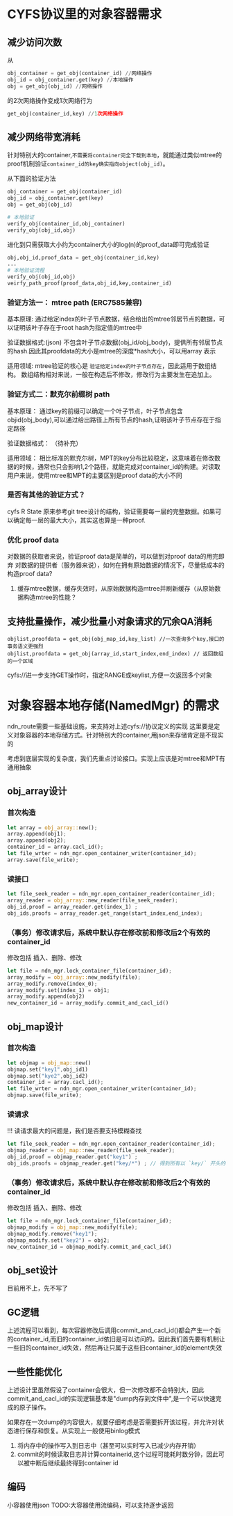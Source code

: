 # CYFS协议里的对象容器需求

## 减少访问次数
从
```python
obj_container = get_obj(container_id) //网络操作
obj_id = obj_container.get(key) //本地操作
obj = get_obj(obj_id) //网络操作
```
的2次网络操作变成1次网络行为
```python
get_obj(container_id,key) //1次网络操作
```

## 减少网络带宽消耗
针对特别大的container,`不需要将container完全下载到本地`，就能通过类似mtree的proof机制验证`container_id的key确实指向object(obj_id)`。

从下面的验证方法
```python
obj_container = get_obj(container_id)
obj_id = obj_container.get(key) 
obj = get_obj(obj_id)

# 本地验证
verify_obj(container_id,obj_container)
verify_obj(obj_id,obj)
```
进化到只需获取大小约为container大小的log(n)的proof_data即可完成验证
```python
obj,obj_id,proof_data = get_obj(container_id,key)
...
# 本地验证流程
verify_obj(obj_id,obj)
veirfy_path_proof(proof_data,obj_id,key,container_id)
```

### 验证方法一： mtree path (ERC7585兼容)

基本原理:
通过给定index的叶子节点数据，结合给出的mtree邻居节点的数据，可以证明该叶子存在于root hash为指定值的mtree中

验证数据格式:(json)
不包含叶子节点数据(obj_id/obj_body)，提供所有邻居节点的hash.因此其proofdata的大小是mtree的深度*hash大小，可以用array<hash> 表示

适用领域:
mtree验证的核心是 `验证给定index的叶子节点存在`，因此适用于数组结构。
数组结构相对来说，一般在构造后不修改，修改行为主要发生在追加上。

### 验证方式二：默克尔前缀树 path

基本原理：
通过key的前缀可以确定一个叶子节点，叶子节点包含objid(obj_body),可以通过给出路径上所有节点的hash,证明该叶子节点存在于指定路径

验证数据格式：
（待补充）

适用领域：
相比标准的默克尔树，MPT的key分布比较稳定，这意味着在修改数据的时候，通常也只会影响1,2个路径，就能完成对container_id的构建。对读取用户来说，使用mtree和MPT的主要区别是proof data的大小不同

### 是否有其他的验证方式？
cyfs R State 原来参考git tree设计的结构，验证需要每一层的完整数据。如果可以确定每一层的最大大小，其实这也算是一种proof.

### 优化 proof data
对数据的获取者来说，验证proof data是简单的，可以做到对proof data的用完即弃
对数据的提供者（服务器来说），如何在拥有原始数据的情况下，尽量低成本的构造proof data?
1. 缓存mtree数据，缓存失效时，从原始数据构造mtree并刷新缓存（从原始数据构造mtree的性能？

## 支持批量操作，减少批量小对象请求的冗余QA消耗

```
objlist,proofdata = get_obj(obj_map_id,key_list) //一次查询多个key,接口的事务语义更强烈
objlist,proofdata = get_obj(array_id,start_index,end_index) // 返回数组的一个区域
```
cyfs://进一步支持GET操作时，指定RANGE或keylist,方便一次返回多个对象


# 对象容器本地存储(NamedMgr) 的需求 

ndn_route需要一些基础设施，来支持对上述cyfs://协议定义的实现
这里要是定义对象容器的本地存储方式。针对特别大的container,用json来存储肯定是不现实的

考虑到底层实现的复杂度，我们先重点讨论接口。实现上应该是对mtree和MPT有通用抽象

## obj_array设计

### 首次构造
```rust
let array = obj_array::new();
array.append(obj1);
array.append(obj2);
container_id = array.cacl_id();
let file_wrter = ndn_mgr.open_container_writer(container_id);
array.save(file_write);
```

### 读接口
```rust
let file_seek_reader = ndn_mgr.open_container_reader(container_id);
array_reader = obj_array::new_reader(file_seek_reader);
obj_id,proof = array_reader.get(index_1) ;
obj_ids,proofs = array_reader.get_range(start_index,end_index);
```

### （事务）修改请求后，系统中默认存在修改前和修改后2个有效的container_id
修改包括 插入、删除、修改

```rust
let file = ndn_mgr.lock_container_file(container_id);
array_modify = obj_array::new_modify(file);
array_modify.remove(index_0);
array_modify.set(index_1) = obj1;
array_modify.append(obj2)
new_container_id = array_modify.commit_and_cacl_id()
```


## obj_map设计

### 首次构造
```rust
let objmap = obj_map::new()
objmap.set("key1",obj_id1)
objmap.set("kye2",obj_id2)
container_id = array.cacl_id();
let file_wrter = ndn_mgr.open_container_writer(container_id);
objmap.save(file_write);
```

### 读请求
!!! 读请求最大的问题是，我们是否要支持模糊查找
```rust
let file_seek_reader = ndn_mgr.open_container_reader(container_id);
objmap_reader = obj_map::new_reader(file_seek_reader);
obj_id,proof = objmap_reader.get("key1") ;
obj_ids,proofs = objmap_reader.get("key/*") ; // 得到所有以 `key/` 开头的element,这个是逻辑示意，我们一定不会轻易引入某种 DSL文法
```

### （事务）修改请求后，系统中默认存在修改前和修改后2个有效的container_id
修改包括 插入、删除、修改

```rust
let file = ndn_mgr.lock_container_file(container_id);
objmap_modify = obj_map::new_modify(file);
objmap_modify.remove("key1");
objmap_modify.set("key2") = obj2;
new_container_id = objmap_modify.commit_and_cacl_id()
```


## obj_set设计
目前用不上，先不写了


## GC逻辑

上述流程可以看到，每次容器修改后调用commit_and_cacl_id()都会产生一个新的container_id,而旧的container_id依旧是可以访问的。因此我们首先要有机制让一些旧的container_id失效，然后再让只属于这些旧container_id的element失效


## 一些性能优化
上述设计里虽然假设了container会很大，但一次修改都不会特别大，因此commit_and_cacl_id的实现逻辑基本是"dump内存到文件中",是一个可以快速完成的原子操作。

如果存在一次dump的内容很大，就要仔细考虑是否需要拆开该过程，并允许对状态进行保存和恢复。从实现上一般使用binlog模式
1. 将内存中的操作写入到日志中（甚至可以实时写入已减少内存开销）
2. commit的时候读取日志并计算containerid,这个过程可能耗时数分钟，因此可以被中断后继续最终得到container id



## 编码

小容器使用json
TODO:大容器使用流编码，可以支持逐步返回